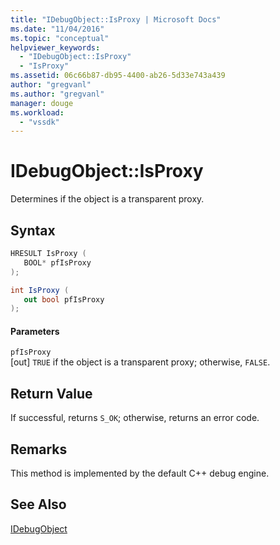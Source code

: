 ```yaml
---
title: "IDebugObject::IsProxy | Microsoft Docs"
ms.date: "11/04/2016"
ms.topic: "conceptual"
helpviewer_keywords: 
  - "IDebugObject::IsProxy"
  - "IsProxy"
ms.assetid: 06c66b87-db95-4400-ab26-5d33e743a439
author: "gregvanl"
ms.author: "gregvanl"
manager: douge
ms.workload: 
  - "vssdk"
---
```

# IDebugObject::IsProxy
Determines if the object is a transparent proxy.  
  
## Syntax  
  
```cpp  
HRESULT IsProxy (  
   BOOL* pfIsProxy  
);  
```  
  
```csharp  
int IsProxy (  
   out bool pfIsProxy  
);  
```  
  
#### Parameters  
 `pfIsProxy`  
 [out] `TRUE` if the object is a transparent proxy; otherwise, `FALSE`.  
  
## Return Value  
 If successful, returns `S_OK`; otherwise, returns an error code.  
  
## Remarks  
 This method is implemented by the default C++ debug engine.  
  
## See Also  
 [IDebugObject](../../../extensibility/debugger/reference/idebugobject.md)